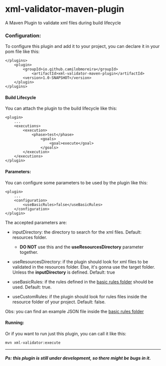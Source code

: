 # xml-validator-maven-plugin
A Maven Plugin to validate xml files during build lifecycle


### Configuration:

To configure this plugin and add it to your project, you can declare it in your pom file like this:

```
</plugins>
    <plugin>
        <groupId>io.github.camilobmoreira</groupId>
            <artifactId>xml-validator-maven-plugin</artifactId>
        <version>1.0-SNAPSHOT</version>
    </plugin>
</plugins>
```

#### Build Lifecycle
You can attach the plugin to the build lifecycle like this: 
```
<plugin>
    ...
    <executions>
        <execution>
            <phase>test</phase>
                <goals>
                    <goal>execute</goal>
                </goals>
        </execution>
    </executions>
</plugin>
```


#### Parameters:

You can configure some parameters to be used by the plugin like this:

```
<plugin>
    ...
    <configuration>
        <useBasicRules>false</useBasicRules>
    </configuration>
</plugin>
``` 

The accepted parameters are:

* inputDirectory: the directory to search for the xml files. Default: resources folder. 
    * **DO NOT** use this and the **useResourcesDirectory** parameter together.

* useResourcesDirectory: if the plugin should look for xml files to be validated in the resources folder. Else, it's 
    gonna use the target folder. Unless the **inputDirectory** is defined. Default: true

* useBasicRules: if the rules defined in the [basic rules folder][1] should be used. Default: true.

* useCustomRules: if the plugin should look for rules files inside the resource folder of your project. Default: false.


Obs: you can find an example JSON file inside the [basic rules folder][1] 

#### Running:
Or if you want to run just this plugin, you can call it like this:
``` 
mvn xml-validator:execute
```



---
##### Ps: this plugin is still under development, so there might be bugs in it.




[1]: https://github.com/camilobmoreira/xml-validator-maven-plugin/tree/master/src/main/resources/basic-rules